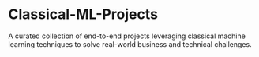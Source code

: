 # Classical-ML-Projects
A curated collection of end-to-end projects leveraging classical machine learning techniques to solve real-world business and technical challenges.
